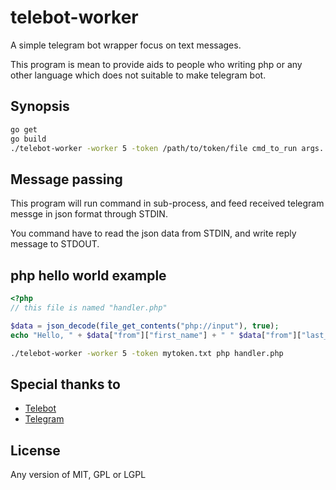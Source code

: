 # telebot-worker

A simple telegram bot wrapper focus on text messages.

This program is mean to provide aids to people who writing php or any other language which does not suitable to make telegram bot.

## Synopsis

```sh
go get
go build
./telebot-worker -worker 5 -token /path/to/token/file cmd_to_run args...
```

## Message passing

This program will run command in sub-process, and feed received telegram messge in json format through STDIN.

You command have to read the json data from STDIN, and write reply message to STDOUT.

## php hello world example

```php
<?php
// this file is named "handler.php"

$data = json_decode(file_get_contents("php://input"), true);
echo "Hello, " + $data["from"]["first_name"] + " " $data["from"]["last_name"]+ ;
```

```sh
./telebot-worker -worker 5 -token mytoken.txt php handler.php
```

## Special thanks to

* [Telebot](https://github.com/tucnak/telebot)
* [Telegram](https://telegram.org)

## License
Any version of MIT, GPL or LGPL
